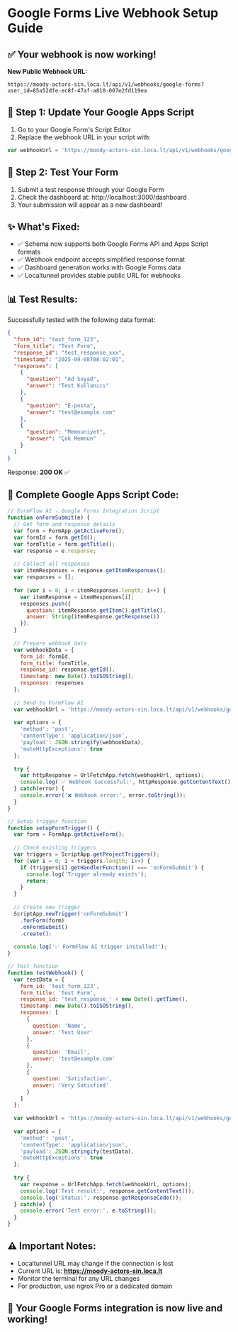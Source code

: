 # Google Forms Live Webhook Setup Guide

## ✅ Your webhook is now working!

**New Public Webhook URL:** 
```
https://moody-actors-sin.loca.lt/api/v1/webhooks/google-forms?user_id=85a52dfe-ec8f-47af-a810-007e2fd119ea
```

## 📝 Step 1: Update Your Google Apps Script

1. Go to your Google Form's Script Editor
2. Replace the webhook URL in your script with:
```javascript
var webhookUrl = 'https://moody-actors-sin.loca.lt/api/v1/webhooks/google-forms?user_id=85a52dfe-ec8f-47af-a810-007e2fd119ea';
```

## 🎯 Step 2: Test Your Form

1. Submit a test response through your Google Form
2. Check the dashboard at: http://localhost:3000/dashboard
3. Your submission will appear as a new dashboard!

## ✨ What's Fixed:

- ✅ Schema now supports both Google Forms API and Apps Script formats
- ✅ Webhook endpoint accepts simplified response format
- ✅ Dashboard generation works with Google Forms data
- ✅ Localtunnel provides stable public URL for webhooks

## 📊 Test Results:

Successfully tested with the following data format:
```json
{
  "form_id": "test_form_123",
  "form_title": "Test Form",
  "response_id": "test_response_xxx",
  "timestamp": "2025-09-08T08:02:01",
  "responses": [
    {
      "question": "Ad Soyad",
      "answer": "Test Kullanıcı"
    },
    {
      "question": "E-posta",
      "answer": "test@example.com"
    },
    {
      "question": "Memnuniyet",
      "answer": "Çok Memnun"
    }
  ]
}
```

Response: **200 OK** ✅

## 🔄 Complete Google Apps Script Code:

```javascript
// FormFlow AI - Google Forms Integration Script
function onFormSubmit(e) {
  // Get form and response details
  var form = FormApp.getActiveForm();
  var formId = form.getId();
  var formTitle = form.getTitle();
  var response = e.response;
  
  // Collect all responses
  var itemResponses = response.getItemResponses();
  var responses = [];
  
  for (var i = 0; i < itemResponses.length; i++) {
    var itemResponse = itemResponses[i];
    responses.push({
      question: itemResponse.getItem().getTitle(),
      answer: String(itemResponse.getResponse())
    });
  }
  
  // Prepare webhook data
  var webhookData = {
    form_id: formId,
    form_title: formTitle,
    response_id: response.getId(),
    timestamp: new Date().toISOString(),
    responses: responses
  };
  
  // Send to FormFlow AI
  var webhookUrl = 'https://moody-actors-sin.loca.lt/api/v1/webhooks/google-forms?user_id=85a52dfe-ec8f-47af-a810-007e2fd119ea';
  
  var options = {
    'method': 'post',
    'contentType': 'application/json',
    'payload': JSON.stringify(webhookData),
    'muteHttpExceptions': true
  };
  
  try {
    var httpResponse = UrlFetchApp.fetch(webhookUrl, options);
    console.log('✅ Webhook successful:', httpResponse.getContentText());
  } catch(error) {
    console.error('❌ Webhook error:', error.toString());
  }
}

// Setup trigger function
function setupFormTrigger() {
  var form = FormApp.getActiveForm();
  
  // Check existing triggers
  var triggers = ScriptApp.getProjectTriggers();
  for (var i = 0; i < triggers.length; i++) {
    if (triggers[i].getHandlerFunction() === 'onFormSubmit') {
      console.log('Trigger already exists');
      return;
    }
  }
  
  // Create new trigger
  ScriptApp.newTrigger('onFormSubmit')
    .forForm(form)
    .onFormSubmit()
    .create();
  
  console.log('✅ FormFlow AI trigger installed!');
}

// Test function
function testWebhook() {
  var testData = {
    form_id: 'test_form_123',
    form_title: 'Test Form',
    response_id: 'test_response_' + new Date().getTime(),
    timestamp: new Date().toISOString(),
    responses: [
      {
        question: 'Name',
        answer: 'Test User'
      },
      {
        question: 'Email',
        answer: 'test@example.com'
      },
      {
        question: 'Satisfaction',
        answer: 'Very Satisfied'
      }
    ]
  };
  
  var webhookUrl = 'https://moody-actors-sin.loca.lt/api/v1/webhooks/google-forms?user_id=85a52dfe-ec8f-47af-a810-007e2fd119ea';
  
  var options = {
    'method': 'post',
    'contentType': 'application/json',
    'payload': JSON.stringify(testData),
    'muteHttpExceptions': true
  };
  
  try {
    var response = UrlFetchApp.fetch(webhookUrl, options);
    console.log('Test result:', response.getContentText());
    console.log('Status:', response.getResponseCode());
  } catch(e) {
    console.error('Test error:', e.toString());
  }
}
```

## ⚠️ Important Notes:

- Localtunnel URL may change if the connection is lost
- Current URL is: **https://moody-actors-sin.loca.lt**
- Monitor the terminal for any URL changes
- For production, use ngrok Pro or a dedicated domain

## 🎉 Your Google Forms integration is now live and working!